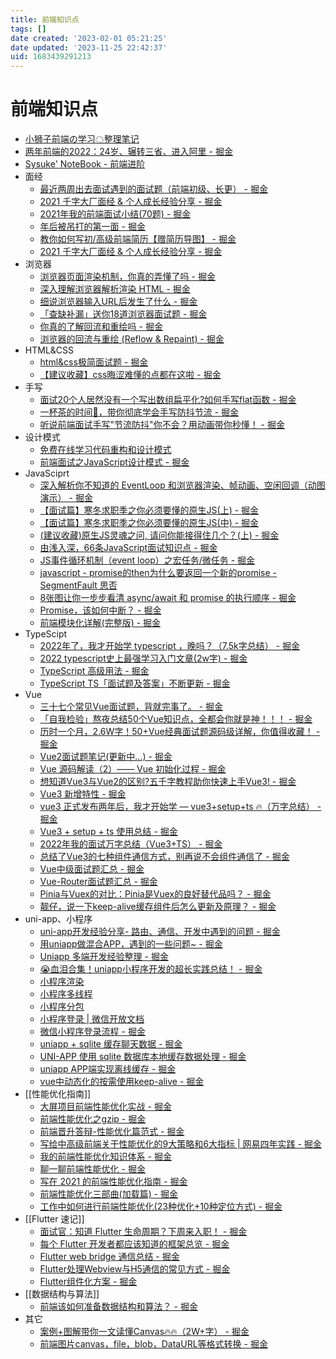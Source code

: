 ```yaml
---
title: 前端知识点
tags: []
date created: '2023-02-01 05:21:25'
date updated: '2023-11-25 22:42:37'
uid: 1683439291213
---
```


# 前端知识点

- [小狮子前端の学习☁整理笔记](https://github.com/Chocolate1999/Front-end-learning-to-organize-notes)
- [两年前端的2022：24岁、辗转三省、进入阿里 - 掘金](https://juejin.cn/post/7177207701326774327)
- [Sysuke' NoteBook - 前端进阶](https://www.sysuke.com/)
- 面经
  - [最近两周出去面试遇到的面试题（前端初级、长更） - 掘金](https://juejin.cn/post/7073869980411887652)
  - [2021 千字大厂面经 & 个人成长经验分享 - 掘金](https://juejin.cn/post/6922290178836922381)
  - [2021年我的前端面试小结(70题) - 掘金](https://juejin.cn/post/7026947170683076621)
  - [年后被吊打的第一面 - 掘金](https://juejin.cn/post/7193979904458195005)
  - [教你如何写初/高级前端简历【赠简历导图】 - 掘金](https://juejin.cn/post/6844904121368068103)
  - [2021 千字大厂面经 & 个人成长经验分享 - 掘金](https://juejin.cn/post/6922290178836922381)
- 浏览器
  - [浏览器页面渲染机制，你真的弄懂了吗 - 掘金](https://juejin.cn/post/6844903695742664717)
  - [深入理解浏览器解析渲染 HTML - 掘金](https://juejin.cn/post/6844904131346300942)
  - [细说浏览器输入URL后发生了什么 - 掘金](https://juejin.cn/post/6844904054074654728)
  - [「查缺补漏」送你18道浏览器面试题 - 掘金](https://juejin.cn/post/6854573215830933512)
  - [你真的了解回流和重绘吗 - 掘金](https://juejin.cn/post/6844903779700047885)
  - [浏览器的回流与重绘 (Reflow & Repaint) - 掘金](https://juejin.cn/post/6844903569087266823)
- HTML&CSS
  - [html&css极简面试题 - 掘金](https://juejin.cn/post/7032101520627728421)
  - [【建议收藏】css晦涩难懂的点都在这啦 - 掘金](https://juejin.cn/post/6888102016007176200)
- 手写
  - [面试20个人居然没有一个写出数组扁平化?如何手写flat函数 - 掘金](https://juejin.cn/post/7118763684209524767)
  - [一杯茶的时间🍵，带你彻底学会手写防抖节流 - 掘金](https://juejin.cn/post/7016502001911463950)
  - [听说前端面试手写"节流防抖"你不会？用动画带你秒懂！ - 掘金](https://juejin.cn/post/6962949488646291486)
- 设计模式
  - [免费在线学习代码重构和设计模式](https://refactoringguru.cn/)
  - [前端面试之JavaScript设计模式 - 掘金](https://juejin.cn/post/6844903861606416397)
- JavaSciprt
  - [深入解析你不知道的 EventLoop 和浏览器渲染、帧动画、空闲回调（动图演示） - 掘金](https://juejin.cn/post/6844904165462769678)
  - [【面试篇】寒冬求职季之你必须要懂的原生JS(上) - 掘金](https://juejin.cn/post/6844903815053852685)
  - [【面试篇】寒冬求职季之你必须要懂的原生JS(中) - 掘金](https://juejin.cn/post/6844903828093927431)
  - [(建议收藏)原生JS灵魂之问, 请问你能接得住几个？(上) - 掘金](https://juejin.cn/post/6844903974378668039)
  - [由浅入深，66条JavaScript面试知识点 - 掘金](https://juejin.cn/post/6844904200917221389)
  - [JS事件循环机制（event loop）之宏任务/微任务 - 掘金](https://juejin.cn/post/6844903638238756878)
  - [javascript - promise的then为什么要返回一个新的promise - SegmentFault 思否](https://segmentfault.com/q/1010000022049517/a-1020000022053181)
  - [8张图让你一步步看清 async/await 和 promise 的执行顺序 - 掘金](https://juejin.cn/post/6844903734321872910)
  - [Promise，该如何中断？ - 掘金](https://juejin.cn/post/7075525758810062855)
  - [前端模块化详解(完整版) - 掘金](https://juejin.cn/post/6844903744518389768)
- TypeScipt
  - [2022年了，我才开始学 typescript ，晚吗？（7.5k字总结） - 掘金](https://juejin.cn/post/7124117404187099172)
  - [2022 typescript史上最强学习入门文章(2w字) - 掘金](https://juejin.cn/post/7018805943710253086)
  - [TypeScript 高级用法 - 掘金](https://juejin.cn/post/6926794697553739784)
  - [TypeScript TS「面试题及答案」不断更新 - 掘金](https://juejin.cn/post/6999985372440559624)
- Vue
  - [三十七个常见Vue面试题，背就完事了。 - 掘金](https://juejin.cn/post/7043074656047202334)
  - [「自我检验」熬夜总结50个Vue知识点，全都会你就是神！！！ - 掘金](https://juejin.cn/post/6984210440276410399)
  - [历时一个月，2.6W字！50+Vue经典面试题源码级详解，你值得收藏！ - 掘金](https://juejin.cn/post/7097067108663558151)
  - [Vue2面试题笔记(更新中...) - 掘金](https://juejin.cn/post/6917144916455849991#heading-2)
  - [Vue 源码解读（2）—— Vue 初始化过程 - 掘金](https://juejin.cn/post/6950084496515399717)
  - [想知道Vue3与Vue2的区别?五千字教程助你快速上手Vue3! - 掘金](https://juejin.cn/post/7111129583713255461)
  - [Vue3 新增特性 - 掘金](https://juejin.cn/post/7179147881473900599)
  - [vue3 正式发布两年后，我才开始学 — vue3+setup+ts 🔥（万字总结） - 掘金](https://juejin.cn/post/7158331832512020511)
  - [Vue3 + setup + ts 使用总结 - 掘金](https://juejin.cn/post/7127668333565968421)
  - [2022年我的面试万字总结（Vue3+TS） - 掘金](https://juejin.cn/post/7160962909332307981)
  - [总结了Vue3的七种组件通信方式，别再说不会组件通信了 - 掘金](https://juejin.cn/post/7062740057018335245)
  - [Vue中级面试题汇总 - 掘金](https://juejin.cn/post/6844903934314676231)
  - [Vue-Router面试题汇总 - 掘金](https://juejin.cn/post/6844903961745440775)
  - [Pinia与Vuex的对比：Pinia是Vuex的良好替代品吗？ - 掘金](https://juejin.cn/post/6986540472986501150)
  - [靓仔，说一下keep-alive缓存组件后怎么更新及原理？ - 掘金](https://juejin.cn/post/7165675789885636616)
- uni-app、小程序
  - [uni-app开发经验分享- 路由、通信、开发中遇到的问题 - 掘金](https://juejin.cn/post/6919341967432220679#heading-11)
  - [用uniapp做混合APP，遇到的一些问题~ - 掘金](https://juejin.cn/post/7002053318373539871)
  - [Uniapp 多端开发经验整理 - 掘金](https://juejin.cn/post/7138221718518595621)
  - [😭血泪合集！uniapp小程序开发的超长实践总结！ - 掘金](https://juejin.cn/post/7020680215009427470#heading-35)
  - [小程序渲染](https://developers.weixin.qq.com/miniprogram/dev/framework/runtime/skyline/introduction.html)
  - [小程序多线程](https://developers.weixin.qq.com/miniprogram/dev/framework/workers.html)
  - [小程序分包](https://developers.weixin.qq.com/miniprogram/dev/framework/subpackages.html)
  - [小程序登录 | 微信开放文档](https://developers.weixin.qq.com/miniprogram/dev/framework/open-ability/login.html)
  - [微信小程序登录流程 - 掘金](https://juejin.cn/post/6955754095860776973)
  - [uniapp + sqlite 缓存聊天数据 - 掘金](https://juejin.cn/post/7046282027909251080)
  - [UNI-APP 使用 sqlite 数据库本地缓存数据处理 - 掘金](https://juejin.cn/post/7005409901958676493)
  - [uniapp APP端实现离线缓存 - 掘金](https://juejin.cn/post/7140195119046754340)
  - [vue中动态化的按需使用keep-alive - 掘金](https://juejin.cn/post/6844904114422300680)
- [[性能优化指南]]
  - [大屏项目前端性能优化实战 - 掘金](https://juejin.cn/post/7000347610070384677)
  - [前端性能优化之gzip - 掘金](https://juejin.cn/post/7175530206164680764)
  - [前端晋升答辩-性能优化篇范式 - 掘金](https://juejin.cn/post/7126986286367244324)
  - [写给中高级前端关于性能优化的9大策略和6大指标 | 网易四年实践 - 掘金](https://juejin.cn/post/6981673766178783262)
  - [我的前端性能优化知识体系 - 掘金](https://juejin.cn/post/7063754993072865287)
  - [聊一聊前端性能优化 - 掘金](https://juejin.cn/post/6911472693405548557)
  - [写在 2021 的前端性能优化指南 - 掘金](https://juejin.cn/post/7020212914020302856)
  - [前端性能优化三部曲(加载篇) - 掘金](https://juejin.cn/post/6844903863963631623)
  - [工作中如何进行前端性能优化(23种优化+10种定位方式) - 掘金](https://juejin.cn/post/6904517485349830670)
- [[Flutter 速记]]
  - [面试官：知道 Flutter 生命周期？下周来入职！ - 掘金](https://juejin.cn/post/7056646298073563166)
  - [每个 Flutter 开发者都应该知道的框架总览 - 掘金](https://juejin.cn/post/7054817076073988127#heading-18)
  - [Flutter web bridge 通信总结 - 掘金](https://juejin.cn/post/7191835597546209341)
  - [Flutter处理Webview与H5通信的常见方式 - 掘金](https://juejin.cn/post/6844904114485198856)
  - [Flutter组件化方案 - 掘金](https://juejin.cn/post/7006236078218674207)
- [[数据结构与算法]]
  - [前端该如何准备数据结构和算法？ - 掘金](https://juejin.cn/post/6844903919722692621)
- 其它
  - [案例+图解带你一文读懂Canvas🔥🔥（2W+字） - 掘金](https://juejin.cn/post/7119495608938790942)
  - [前端图片canvas，file，blob，DataURL等格式转换 - 掘金](https://juejin.cn/post/6844903645687857166)
